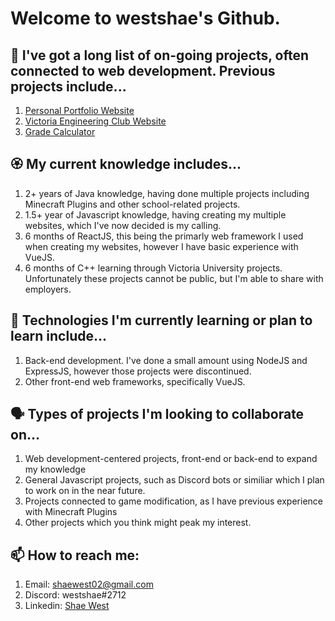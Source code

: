 # Welcome to westshae's Github.
## :anger: I've got a long list of on-going projects, often connected to web development. Previous projects include...
1. [Personal Portfolio Website](https://github.com/westshae/westshae.github.io)
2. [Victoria Engineering Club Website](https://github.com/westshae/vecnz.github.io)
3. [Grade Calculator](https://github.com/westshae/gradecalculator)
## :rosette: My current knowledge includes...
1. 2+ years of Java knowledge, having done multiple projects including Minecraft Plugins and other school-related projects.
2. 1.5+ year of Javascript knowledge, having creating my multiple websites, which I've now decided is my calling.
3. 6 months of ReactJS, this being the primarly web framework I used when creating my websites, however I have basic experience with VueJS.
4. 6 months of C++ learning through Victoria University projects. Unfortunately these projects cannot be public, but I'm able to share with employers.
## :cactus: Technologies I'm currently learning or plan to learn include...
1. Back-end development. I've done a small amount using NodeJS and ExpressJS, however those projects were discontinued.
2. Other front-end web frameworks, specifically VueJS.
## :speaking_head: Types of projects I'm looking to collaborate on...
1. Web development-centered projects, front-end or back-end to expand my knowledge
2. General Javascript projects, such as Discord bots or similiar which I plan to work on in the near future.
3. Projects connected to game modification, as I have previous experience with Minecraft Plugins
4. Other projects which you think might peak my interest.
## :mailbox: How to reach me:
1. Email: shaewest02@gmail.com
2. Discord: westshae#2712
3. Linkedin: [Shae West](https://www.linkedin.com/in/shae-west-83a91b215/)
